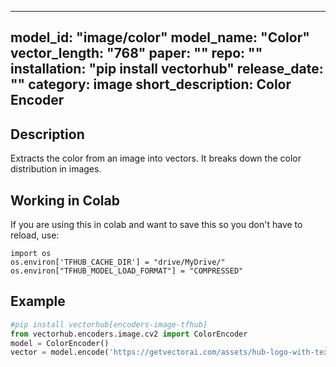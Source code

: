 
---
model_id: "image/color"
model_name: "Color"
vector_length: "768"
paper: ""
repo: ""
installation: "pip install vectorhub"
release_date: ""
category: image
short_description: Color Encoder
---

## Description

Extracts the color from an image into vectors. It breaks down the color distribution in images.

## Working in Colab

If you are using this in colab and want to save this so you don't have to reload, use: 

```
import os 
os.environ['TFHUB_CACHE_DIR'] = "drive/MyDrive/"
os.environ["TFHUB_MODEL_LOAD_FORMAT"] = "COMPRESSED"
```

## Example

```python
#pip install vectorhub[encoders-image-tfhub]
from vectorhub.encoders.image.cv2 import ColorEncoder
model = ColorEncoder()
vector = model.encode('https://getvectorai.com/assets/hub-logo-with-text.png')
```
